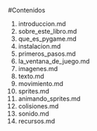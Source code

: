 #Contenidos

1. introduccion.md
1. sobre_este_libro.md
1. que_es_pygame.md
1. instalacion.md
1. primeros_pasos.md
1. la_ventana_de_juego.md
1. imagenes.md
1. texto.md
1. movimiento.md
1. sprites.md
1. animando_sprites.md
1. colisiones.md
1. sonido.md
1. recursos.md
